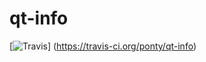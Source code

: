# qt-info


[![Travis](http://img.shields.io/travis/ponty/qt-info.svg)] (https://travis-ci.org/ponty/qt-info)

